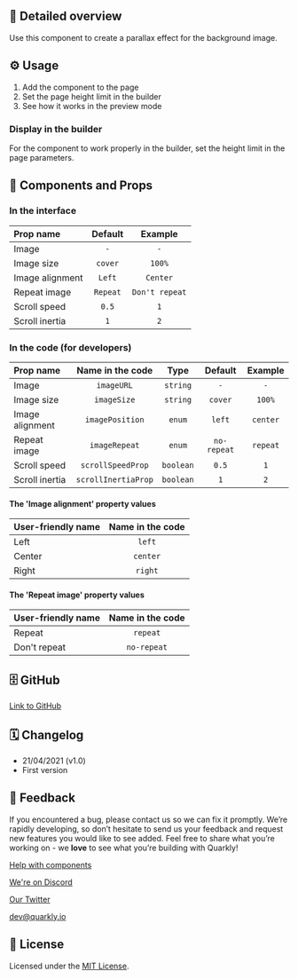 ## 📖 Detailed overview

Use this component to create a parallax effect for the background image.

## ⚙️ Usage

1.  Add the component to the page
2.  Set the page height limit in the builder
3.  See how it works in the preview mode

### Display in the builder

For the component to work properly in the builder, set the height limit in the page parameters.

## 🧩 Components and Props

### In the interface

| Prop name       | Default  |    Example     |
| :-------------- | :------: | :------------: |
| Image           |   `-`    |      `-`       |
| Image size      | `cover`  |     `100%`     |
| Image alignment |  `Left`  |    `Center`    |
| Repeat image    | `Repeat` | `Don't repeat` |
| Scroll speed    |  `0.5`   |      `1`       |
| Scroll inertia  |   `1`    |      `2`       |

### In the code (for developers)

| Prop name       |  Name in the code   |   Type    |   Default   | Example  |
| :-------------- | :-----------------: | :-------: | :---------: | :------: |
| Image           |     `imageURL`      | `string`  |     `-`     |   `-`    |
| Image size      |     `imageSize`     | `string`  |   `cover`   |  `100%`  |
| Image alignment |   `imagePosition`   |  `enum`   |   `left`    | `center` |
| Repeat image    |    `imageRepeat`    |  `enum`   | `no-repeat` | `repeat` |
| Scroll speed    |  `scrollSpeedProp`  | `boolean` |    `0.5`    |   `1`    |
| Scroll inertia  | `scrollInertiaProp` | `boolean` |     `1`     |   `2`    |

#### The 'Image alignment' property values

| User-friendly name | Name in the code |
| :----------------- | :--------------: |
| Left               |      `left`      |
| Center             |     `center`     |
| Right              |     `right`      |

#### The 'Repeat image' property values

| User-friendly name | Name in the code |
| :----------------- | :--------------: |
| Repeat             |     `repeat`     |
| Don't repeat       |   `no-repeat`    |

## 🗄 GitHub

[Link to GitHub](https://github.com/quarkly/community-kit/blob/master/src/BgImageParallax.js)

## 🗓 Changelog

-   21/04/2021 (v1.0)
-   First version

## 📮 Feedback

If you encountered a bug, please contact us so we can fix it promptly. We’re rapidly developing, so don’t hesitate to send us your feedback and request new features you would like to see added. Feel free to share what you’re working on - we **love** to see what you’re building with Quarkly!

[Help with components](https://community.quarkly.io/c/requests/11)

[We're on Discord](https://discord.gg/SuF9vCMJGW)

[Our Twitter](https://twitter.com/quarklyapp)

[dev@quarkly.io](mailto:dev@quarkly.io)

## 📝 License

Licensed under the [MIT License](https://raw.githubusercontent.com/quarkly/community-kit/master/LICENSE).
